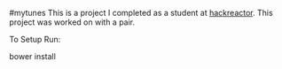 #mytunes
This is a project I completed as a student at [hackreactor](http://hackreactor.com). This project was worked on with a pair.

To Setup Run:

bower install